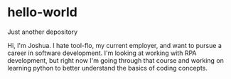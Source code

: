 # hello-world
Just another depository

Hi, I'm Joshua. I hate tool-flo, my current employer, and want to pursue a career in software development. I'm looking at working with RPA development, but right now I'm going through that course and working on learning python to better understand the basics of coding concepts.
